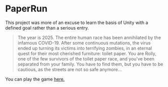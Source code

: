 # PaperRun

This project was more of an excuse to learn the basis of Unity with a defined goal rather than a serious entry.


>The year is 2025.  The entire human race has been annihilated by the infamous COVID-19. After some continuous mutations, the virus ended up turning its victims into terrifying zombies, in an eternal quest for their most cherished furniture: toilet paper.   You are Rolly, one of the few survivors of the toilet paper race, and you've been separated from your family. You have to find them, but you have to be cautious, as the streets are not so safe anymore...

You can play the game [here.](https://ohmlet-studios.itch.io/paperroll)
